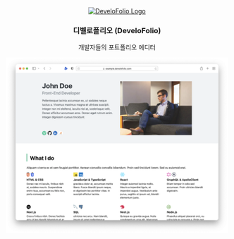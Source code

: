 <div align="center">
  <a href="https://develofolio.com" target="blank" rel="noreferrer"><img src="https://d7fqhej1dapno.cloudfront.net/images/common/logo.svg" width="196px" alt="DeveloFolio Logo" /></a>
  <br />

  <h3>디벨로폴리오 (DeveloFolio)</h3>
  
  <p align="center">개발자들의 포트폴리오 에디터</p>
</div>

<!-- <img href="packages/client/public/images/example.png" width=574 /> -->

[![Example](packages/client/public/images/example.png)](https://example.develofolio.com)
